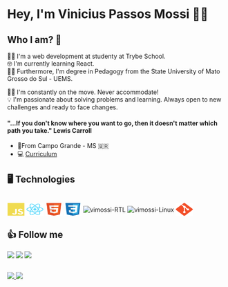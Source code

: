 # Hey, I'm Vinicius Passos Mossi 👋🏽

 ## Who I am? 👦

🧑‍💻 I'm a web development at studenty at Trybe School.
 </br>
🤓 I'm currently learning React. 
</br>
👨‍🎓 Furthermore, I'm degree in Pedagogy from the State University of Mato Grosso do Sul - UEMS.
</br>

🏃‍♂️ I'm constantly on the move. Never accommodate!
</br>
💡 I'm passionate about solving problems and learning. Always open to new challenges and ready to face changes.
</br>
#### "...If you don't know where you want to go, then it doesn't matter which path you take." Lewis Carroll

 - 📍From Campo Grande - MS 🇧🇷
 - 💻 <a href="https://gitconnected.com/vimossi/resume" target="_blank">Curriculum</a>
 

## 🖥️ Technologies

<div style="display: inline_block"><br>
  <img align="center" alt="vimossi-Js" height="30" width="40" src="https://raw.githubusercontent.com/devicons/devicon/master/icons/javascript/javascript-plain.svg">
  <img align="center" alt="vimossi-React" height="30" width="40" src="https://raw.githubusercontent.com/devicons/devicon/master/icons/react/react-original.svg">
  <img align="center" alt="vimossi-HTML" height="30" width="40" src="https://raw.githubusercontent.com/devicons/devicon/master/icons/html5/html5-original.svg">
  <img align="center" alt="vimossi-CSS" height="30" width="40" src="https://raw.githubusercontent.com/devicons/devicon/master/icons/css3/css3-original.svg">
  <img align="center" alt="vimossi-RTL" height="30" width="40" src="https://testing-library.com/img/octopus-128x128.png">
  <img align="center" alt="vimossi-Linux" height="30" width="40" src="https://upload.wikimedia.org/wikipedia/commons/thumb/3/35/Tux.svg/1200px-Tux.svg.png">
  <img align="center" alt="vimossi-Branch" height="30" width="40" src="https://raw.githubusercontent.com/devicons/devicon/master/icons/git/git-original.svg">
</div>

 
 ## 👍 Follow me
 
<div> 
  <a href="https://instagram.com/vimossi" target="_blank"><img src="https://img.shields.io/badge/-Instagram-%23E4405F?style=for-the-badge&logo=instagram&logoColor=white" target="_blank"></a>
  <a href = "mailto:vini_agg@hotmail.com"><img src="https://img.shields.io/badge/Microsoft_Outlook-0078D4?style=for-the-badge&logo=microsoft-outlook&logoColor=white" target="_blank"></a>
  <a href="https://www.linkedin.com/in/vinicius-passos-mossi/" target="_blank"><img src="https://img.shields.io/badge/-LinkedIn-%230077B5?style=for-the-badge&logo=linkedin&logoColor=white" target="_blank"></a> 
</div>


##
<div>
  <a href="https://github.com/vimossi">
  <img height="180em" src="https://github-readme-stats.vercel.app/api?username=vimossi&show_icons=true&theme=dracula&include_all_commits=true&count_private=true"/>
  <img height="180em" src="https://github-readme-stats.vercel.app/api/top-langs/?username=vimossi&layout=compact&langs_count=16&theme=dracula"/>
</div>
